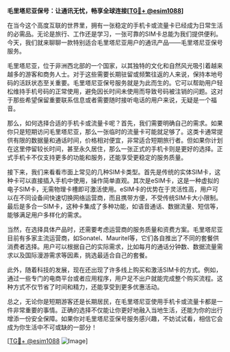 **毛里塔尼亚保号：让通讯无忧，畅享全球连接[[TG💪+ @esim1088](https://t.me/s/esim1088)]**

在当今这个高度互联的世界里，拥有一张稳定的手机卡或流量卡已经成为日常生活的必需品。无论是旅行、工作还是学习，一张可靠的SIM卡总能为我们提供便利。今天，我们就来聊聊一款特别适合毛里塔尼亚用户的通讯产品——毛里塔尼亚保号服务。

毛里塔尼亚，位于非洲西北部的一个国家，以其独特的文化和自然风光吸引着越来越多的游客和商务人士。对于这些需要长期驻留或频繁往返的人来说，保持本地号码的活跃状态至关重要。毛里塔尼亚保号服务就是为此而生的。它可以帮助用户轻松维持手机号码的正常使用，避免因长时间未使用而导致号码被注销的问题。这对于那些希望保留重要联系信息或者需要随时接听电话的用户来说，无疑是一个福音。

那么，如何选择合适的手机卡或流量卡呢？首先，我们需要明确自己的需求。如果你只是短期访问毛里塔尼亚，那么一张临时的流量卡可能就足够了。这类卡通常提供有限的数据量和通话时间，价格相对便宜，非常适合短期旅行者。但如果你计划在这里停留较长时间，甚至永久居住，那么一张正式的手机卡则是更好的选择。正式手机卡不仅支持更多的功能和服务，还能享受更稳定的服务质量。

接下来，我们来看看市面上常见的几种SIM卡类型。首先是传统的实体SIM卡，这种卡可以直接插入手机中使用，操作简单直观。其次是eSIM卡，这是一种虚拟的电子SIM卡，无需物理卡槽即可激活使用。eSIM卡的优势在于灵活性高，用户可以在不同设备间快速切换网络运营商，而且携带方便，不受传统SIM卡大小限制。最后是多合一SIM卡，这种卡集成了多种功能，如语音通话、数据流量、短信等，能够满足用户多样化的需求。

当然，在选择具体产品时，还需要考虑运营商的服务质量和资费方案。毛里塔尼亚目前有多家主流运营商，如Sonatel、Mauritel等，它们各自推出了不同的套餐供消费者选择。用户可以根据自己的实际需求，比如每月的通话分钟数、数据流量需求以及国际漫游需求等因素，挑选最适合自己的套餐。

此外，随着科技的发展，现在还出现了许多线上购买和激活SIM卡的方式。例如，通过一些专门的电商平台或者应用程序，用户足不出户就能完成整个购买流程。这种方式不仅节省了时间和精力，还能享受到更多优惠活动。

总之，无论你是短期游客还是长期居民，在毛里塔尼亚使用手机卡或流量卡都是一件非常重要的事情。正确的选择不仅能让你更好地融入当地生活，还能为你的出行增添一份安全保障。如果你对毛里塔尼亚保号服务感兴趣，不妨试试看，相信它会成为你生活中不可或缺的一部分！

[[TG💪+ @esim1088](https://t.me/s/esim1088) ![Image](https://i.postimg.cc/4NQfJmqS/Snipaste-2025-05-13-00-14-12.png)]